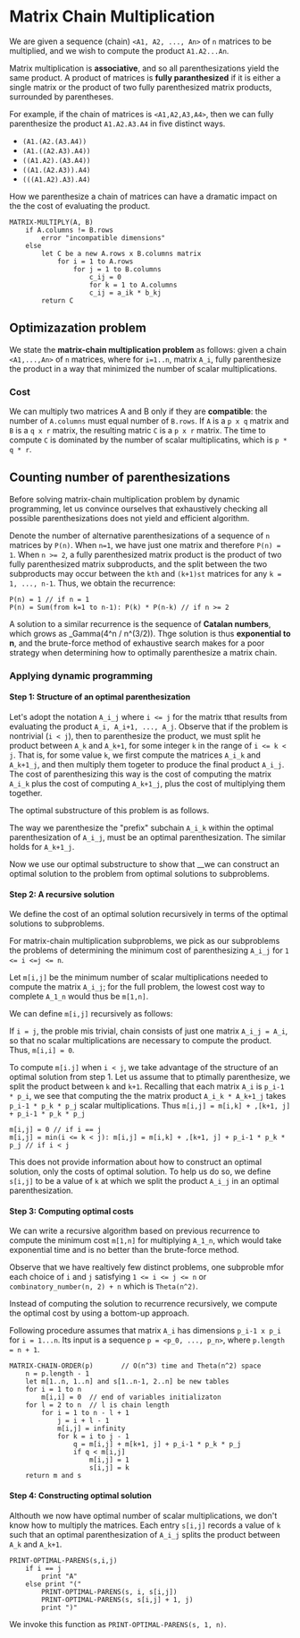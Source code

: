 # Matrix Chain Multiplication

We are given a sequence (chain) `<A1, A2, ..., An>` of `n` matrices to be multiplied, and we wish to compute the product `A1.A2...An`.

Matrix multiplication is __associative__, and so all parenthesizations yield the same product. A product of matrices is __fully paranthesized__ if it is either a single matrix or the product of two fully parenthesized matrix products, surrounded by parentheses.

For example, if the chain of matrices is `<A1,A2,A3,A4>`, then we can fully parenthesize the product `A1.A2.A3.A4` in five distinct ways.

* `(A1.(A2.(A3.A4))`
* `(A1.((A2.A3).A4))`
* `((A1.A2).(A3.A4))`
* `((A1.(A2.A3)).A4)`
* `(((A1.A2).A3).A4)`

How we parenthesize a chain of matrices can have a dramatic impact on the the cost of evaluating the product.

```
MATRIX-MULTIPLY(A, B)
    if A.columns != B.rows
        error "incompatible dimensions"
    else
        let C be a new A.rows x B.columns matrix
            for i = 1 to A.rows
                for j = 1 to B.columns
                    c_ij = 0
                    for k = 1 to A.columns
                    c_ij = a_ik * b_kj
        return C
```


## Optimizazation problem

We state the __matrix-chain multiplication problem__ as follows: given a chain `<A1,...,An>` of `n` matrices, where for `i=1..n`, matrix `A_i`, fully parenthesize the product in a way that minimized the number of scalar multiplications.

### Cost

We can multiply two matrices A and B only if they are __compatible__: the number of `A.columns` must equal number of `B.rows`. If `A` is a `p x q` matrix and `B` is a `q x r` matrix, the resulting matric `C` is a `p x r` matrix. The time to compute `C` is dominated by the number of scalar multiplicatins, which is `p * q * r`.

## Counting number of parenthesizations

Before solving matrix-chain multiplication problem by dynamic programming, let us convince ourselves that exhaustively checking all possible parenthesizations does not yield and efficient algorithm.

Denote the number of alternative parenthesizations of a sequence of `n` matrices by `P(n)`. When `n=1`, we have just one matrix and therefore `P(n) = 1`. When `n >= 2`, a fully parenthesized matrix product is the product of two fully parenthesized matrix subproducts, and the split between the two subproducts may occur between the `kth` and `(k+1)st` matrices for any `k = 1, ..., n-1`. Thus, we obtain the recurrence:

```
P(n) = 1 // if n = 1
P(n) = Sum(from k=1 to n-1): P(k) * P(n-k) // if n >= 2
```

A solution to a similar recurrence is the sequence of __Catalan numbers__, which grows as _Gamma(4^n / n^(3/2)). Thge solution is thus __exponential to n__, and the brute-force method of exhaustive search makes for a poor strategy when determining how to optimally parenthesize a matrix chain.

### Applying dynamic programming

#### Step 1: Structure of an optimal parenthesization

Let's adopt the notation `A_i_j` where `i <= j` for the matrix tthat results from evaluating the product `A_i, A_i+1, ..., A_j`. Observe that if the problem is nontrivial (`i < j`), then to parenthesize the product, we must split he product between `A_k` and `A_k+1`, for some integer `k` in the range of `i <= k < j`. That is, for some value `k`, we first compute the matrices `A_i_k` and `A_k+1_j`, and then multiply them togeter to produce the final product `A_i_j`. The cost of parenthesizing this way is the cost of computing the matrix `A_i_k` plus the cost of computing `A_k+1_j`, plus the cost of multiplying them together.

The optimal substructure of this problem is as follows.

The way we parenthesize the "prefix" subchain `A_i_k` within the optimal parenthesization of `A_i_j`, must be an optimal parenthesization. The similar holds for `A_k+1_j`.

Now we use our optimal substructure to show that __we can construct an optimal solution to the problem from optimal solutions to subproblems.

#### Step 2: A recursive solution

We define the cost of an optimal solution recursively in terms of the optimal solutions to subproblems.

For matrix-chain multiplication subproblems, we pick as our subproblems the problems of determining the minimum cost of parenthesizing `A_i_j` for `1 <= i <=j <= n`.

Let `m[i,j]` be the minimum number of scalar multiplications needed to compute the matrix `A_i_j`; for the full problem, the lowest cost way to complete `A_1_n` would thus be `m[1,n]`.

We can define `m[i,j]` recursively as follows:

If `i = j`, the proble mis trivial, chain consists of just one matrix `A_i_j = A_i`, so that no scalar multiplications are necessary to compute the product. Thus, `m[i,i] = 0`.

To compute `m[i.j]` when `i < j`, we take advantage of the structure of an optimal solution from step 1. Let us assume that to ptimally parenthesize, we split the product between `k` and `k+1`. Recalling that each matrix `A_i` is `p_i-1 * p_i`, we see that computing the the matrix product `A_i_k * A_k+1_j` takes `p_i-1 * p_k * p_j` scalar multiplications. Thus `m[i,j] = m[i,k] + ,[k+1, j] + p_i-1 * p_k * p_j`

```
m[i,j] = 0 // if i == j
m[i,j] = min(i <= k < j): m[i,j] = m[i,k] + ,[k+1, j] + p_i-1 * p_k * p_j // if i < j
```

This does not provide information about how to construct an optimal solution, only the costs of optimal solution. To help us do so, we define `s[i,j]` to be a value of `k` at which we split the product `A_i_j` in an optimal parenthesization.

#### Step 3: Computing optimal costs

We can write a recursive algorithm based on previous recurrence to compute the minimum cost `m[1,n]` for multiplying `A_1_n`, which would take exponential time and is no better than the brute-force method.

Observe that we have realtively few distinct problems, one subproble mfor each choice of `i` and `j` satisfying `1 <= i <= j <= n` or `combinatory_number(n, 2) + n` which is `Theta(n^2)`.

Instead of computing the solution to recurrence recursively, we compute the optimal cost by using a bottom-up approach.

Following procedure assumes that matrix `A_i` has dimensions `p_i-1 x p_i` for `i = 1...n`. Its input is a sequence `p = <p_0, ..., p_n>`, where `p.length = n + 1`.

```
MATRIX-CHAIN-ORDER(p)       // O(n^3) time and Theta(n^2) space
    n = p.length - 1
    let m[1..n, 1..n] and s[1..n-1, 2..n] be new tables
    for i = 1 to n
        m[i,i] = 0  // end of variables initializaton
    for l = 2 to n  // l is chain length
        for i = 1 to n - l + 1
            j = i + l - 1
            m[i,j] = infinity
            for k = i to j - 1
                q = m[i,j] + m[k+1, j] + p_i-1 * p_k * p_j
                if q < m[i,j]
                    m[i,j] = 1
                    s[i,j] = k
    return m and s
```

#### Step 4: Constructing optimal solution

Althouth we now have optimal number of scalar multiplications, we don't know how to multiply the matrices. Each entry `s[i,j]` records a value of `k` such that an optimal parenthesization of `A_i_j` splits the product between `A_k` and `A_k+1`.

```
PRINT-OPTIMAL-PARENS(s,i,j)
    if i == j
        print "A"
    else print "("
        PRINT-OPTIMAL-PARENS(s, i, s[i,j])
        PRINT-OPTIMAL-PARENS(s, s[i,j] + 1, j)
        print ")"
```

We invoke this function as `PRINT-OPTIMAL-PARENS(s, 1, n)`.